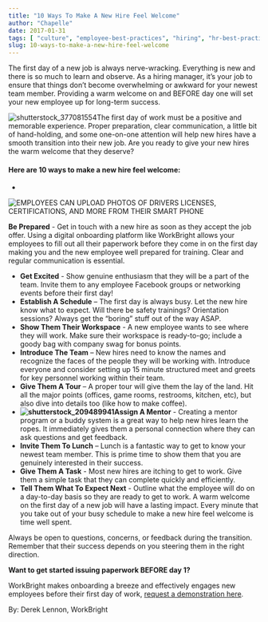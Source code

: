 ```yaml
---
title: "10 Ways To Make A New Hire Feel Welcome"
author: "Chapelle"
date: 2017-01-31
tags: [ "culture", "employee-best-practices", "hiring", "hr-best-practices", "new-hires", "onboarding", "orientation" ]
slug: 10-ways-to-make-a-new-hire-feel-welcome
---
```

The first day of a new job is always nerve-wracking. Everything is new and there is so much to learn and observe. As a hiring manager, it’s your job to ensure that things don’t become overwhelming or awkward for your newest team member. Providing a warm welcome on and BEFORE day one will set your new employee up for long-term success.  
  
 ![shutterstock_377081554](https://workbright.com/wp-content/uploads/2017/01/shutterstock_377081554-300x200.jpg)The first day of work must be a positive and memorable experience. Proper preparation, clear communication, a little bit of hand-holding, and some one-on-one attention will help new hires have a smooth transition into their new job. Are you ready to give your new hires the warm welcome that they deserve?

#### Here are 10 ways to make a new hire feel welcome:

-   
  
  
  
 ![EMPLOYEES CAN UPLOAD PHOTOS OF DRIVERS LICENSES, CERTIFICATIONS, AND MORE FROM THEIR SMART PHONE](https://workbright.com/wp-content/uploads/2015/07/WBupload-drivers-license-mobile-235x300.png)  
  
  
  
**Be Prepared** - Get in touch with a new hire as soon as they accept the job offer. Using a digital onboarding platform like WorkBright allows your employees to fill out all their paperwork before they come in on the first day making you and the new employee well prepared for training. Clear and regular communication is essential.
- **Get Excited** - Show genuine enthusiasm that they will be a part of the team. Invite them to any employee Facebook groups or networking events before their first day!
- **Establish A Schedule** – The first day is always busy. Let the new hire know what to expect. Will there be safety trainings? Orientation sessions? Always get the “boring” stuff out of the way ASAP.
- **Show Them Their Workspace** - A new employee wants to see where they will work. Make sure their workspace is ready-to-go; include a goody bag with company swag for bonus points.
- **Introduce The Team** – New hires need to know the names and recognize the faces of the people they will be working with. Introduce everyone and consider setting up 15 minute structured meet and greets for key personnel working within their team.
- **Give Them A Tour** – A proper tour will give them the lay of the land. Hit all the major points (offices, game rooms, restrooms, kitchen, etc), but also dive into details too (like how to make coffee).
- **![shutterstock_209489941](https://workbright.com/wp-content/uploads/2017/01/shutterstock_209489941-197x300.jpg)Assign A Mentor** - Creating a mentor program or a buddy system is a great way to help new hires learn the ropes. It immediately gives them a personal connection where they can ask questions and get feedback.
- **Invite Them To Lunch** – Lunch is a fantastic way to get to know your newest team member. This is prime time to show them that you are genuinely interested in their success.
- **Give Them A Task** - Most new hires are itching to get to work. Give them a simple task that they can complete quickly and efficiently.
- **Tell Them What To Expect Next** - Outline what the employee will do on a day-to-day basis so they are ready to get to work.
A warm welcome on the first day of a new job will have a lasting impact. Every minute that you take out of your busy schedule to make a new hire feel welcome is time well spent.  
  
Always be open to questions, concerns, or feedback during the transition. Remember that their success depends on you steering them in the right direction.  
  
**Want to get started issuing paperwork BEFORE day 1?**  
  
WorkBright makes onboarding a breeze and effectively engages new employees before their first day of work, [request a demonstration here](https://workbright.com/request-a-demo).  
  
By: Derek Lennon, WorkBright  
  
  
  


  
  


  
  



